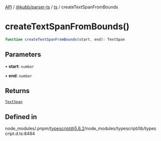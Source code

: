 [API](../../../../../packages.md) / [@kubb/parser-ts](../../../index.md) / [ts](../index.md) / createTextSpanFromBounds

# createTextSpanFromBounds()

```ts
function createTextSpanFromBounds(start, end): TextSpan
```

## Parameters

• **start**: `number`

• **end**: `number`

## Returns

[`TextSpan`](../interfaces/TextSpan.md)

## Defined in

node\_modules/.pnpm/typescript@5.6.2/node\_modules/typescript/lib/typescript.d.ts:8484
